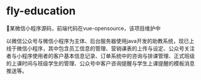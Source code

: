 # fly-education
🍌某微信小程序源码，前端代码在vue-opensource，该项目维护中

以微信公众号与微信小程序为主体、后台服务器使用java开发的助教系统，现已上线于微信小程序，其中包含员工信息的管理、营销课表的上传与设定、公众号关注者与小程序使用者的客户基本信息记录、订单系统中的咨询与排课管理、正式班级的上课时间与班级学生的管理、公众号中客户咨询提醒与学生上课提醒的模板消息推送等。
